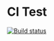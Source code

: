 # CI Test

[![Build status](https://ci.appveyor.com/api/projects/status/xdrmm880efjct4uy?svg=true)](https://ci.appveyor.com/project/renatarakhmanina/ajs-hw4-1)